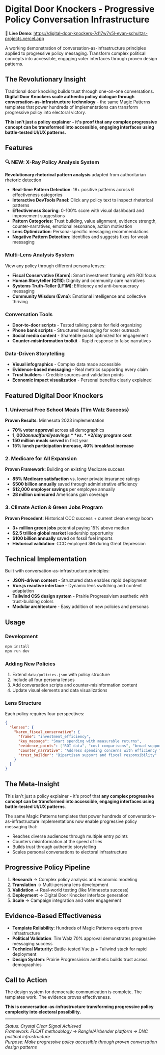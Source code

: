 # Digital Door Knockers - Progressive Policy Conversation Infrastructure

🚀 **Live Demo**: https://digital-door-knockers-7d17w7v5l-evan-schultzs-projects.vercel.app

A working demonstration of conversation-as-infrastructure principles applied to progressive policy messaging. Transform complex political concepts into accessible, engaging voter interfaces through proven design patterns.

## The Revolutionary Insight

Traditional door knocking builds trust through one-on-one conversations. **Digital Door Knockers scale authentic policy dialogue through conversation-as-infrastructure technology** - the same Magic Patterns templates that power hundreds of implementations can transform progressive policy into electoral victory.

**This isn't just a policy explainer - it's proof that any complex progressive concept can be transformed into accessible, engaging interfaces using battle-tested UI/UX patterns.**

## Features

### 🔍 NEW: X-Ray Policy Analysis System
**Revolutionary rhetorical pattern analysis** adapted from authoritarian rhetoric detection
- **Real-time Pattern Detection**: 18+ positive patterns across 6 effectiveness categories
- **Interactive DevTools Panel**: Click any policy text to inspect rhetorical patterns
- **Effectiveness Scoring**: 0-100% score with visual dashboard and improvement suggestions
- **Pattern Categories**: Trust building, value alignment, evidence strength, counter-narratives, emotional resonance, action motivation
- **Lens Optimization**: Persona-specific messaging recommendations
- **Negative Pattern Detection**: Identifies and suggests fixes for weak messaging

### Multi-Lens Analysis System
View any policy through different persona lenses:
- **Fiscal Conservative (Karen)**: Smart investment framing with ROI focus
- **Human Storyteller (QTB)**: Dignity and community care narratives  
- **Systems Truth-Teller (LF1M)**: Efficiency and anti-bureaucracy messaging
- **Community Wisdom (Evna)**: Emotional intelligence and collective thriving

### Conversation Tools
- **Door-to-door scripts** - Tested talking points for field organizing
- **Phone bank scripts** - Structured messaging for voter outreach  
- **Social media content** - Shareable posts optimized for engagement
- **Counter-misinformation toolkit** - Rapid response to false narratives

### Data-Driven Storytelling
- **Visual infographics** - Complex data made accessible
- **Evidence-based messaging** - Real metrics supporting every claim
- **Trust builders** - Credible sources and validation points
- **Economic impact visualization** - Personal benefits clearly explained

## Featured Digital Door Knockers

### 1. Universal Free School Meals (Tim Walz Success)
**Proven Results**: Minnesota 2023 implementation
- **70% voter approval** across all demographics
- **$1,000 annual family savings** vs. **$2/day program cost**  
- **150 million meals served** in first year
- **15% lunch participation increase, 40% breakfast increase**

### 2. Medicare for All Expansion
**Proven Framework**: Building on existing Medicare success
- **85% Medicare satisfaction** vs. lower private insurance ratings
- **$500 billion annually** saved through administrative efficiency
- **$12,000 employer savings** per employee annually
- **28 million uninsured** Americans gain coverage

### 3. Climate Action & Green Jobs Program
**Proven Precedent**: Historical CCC success + current clean energy boom
- **3+ million green jobs** potential paying 15% above median
- **$2.5 trillion global market** leadership opportunity
- **$100 billion annually** saved on fossil fuel imports
- **Historical validation**: CCC employed 3M during Great Depression

## Technical Implementation

Built with conversation-as-infrastructure principles:
- **JSON-driven content** - Structured data enables rapid deployment
- **Vue.js reactive interface** - Dynamic lens switching and content adaptation
- **Tailwind CSS design system** - Prairie Progressivism aesthetic with trust-building colors
- **Modular architecture** - Easy addition of new policies and personas

## Usage

### Development
```bash
npm install
npm run dev
```

### Adding New Policies
1. Extend `data/policies.json` with policy structure
2. Include all four persona lenses
3. Add conversation scripts and counter-misinformation content
4. Update visual elements and data visualizations

### Lens Structure
Each policy requires four perspectives:
```json
{
  "lenses": {
    "karen_fiscal_conservative": {
      "frame": "investment_efficiency",
      "key_message": "Smart spending with measurable returns",
      "evidence_points": ["ROI data", "cost comparisons", "broad support"],
      "counter_narrative": "Address spending concerns with efficiency focus",
      "trust_builder": "Bipartisan support and fiscal responsibility"
    }
  }
}
```

## The Meta-Insight

This isn't just a policy explainer - it's proof that **any complex progressive concept can be transformed into accessible, engaging interfaces using battle-tested UI/UX patterns**.

The same Magic Patterns templates that power hundreds of conversation-as-infrastructure implementations now enable progressive policy messaging that:
- Reaches diverse audiences through multiple entry points
- Counters misinformation at the speed of lies  
- Builds trust through authentic storytelling
- Scales personal conversations to electoral infrastructure

## Progressive Policy Pipeline

1. **Research** → Complex policy analysis and economic modeling
2. **Translation** → Multi-persona lens development  
3. **Validation** → Real-world testing (like Minnesota success)
4. **Deployment** → Digital Door Knocker interface generation
5. **Scale** → Campaign integration and voter engagement

## Evidence-Based Effectiveness

- **Template Reliability**: Hundreds of Magic Patterns exports prove infrastructure
- **Political Validation**: Tim Walz 70% approval demonstrates progressive messaging success
- **Technical Maturity**: Battle-tested Vue.js + Tailwind stack for rapid deployment
- **Design System**: Prairie Progressivism aesthetic builds trust across demographics

## Call to Action

The design system for democratic communication is complete. The templates work. The evidence proves effectiveness.

**This is conversation-as-infrastructure transforming progressive policy complexity into electoral possibility.**

---

*Status: Crystal Clear Signal Achieved*  
*Framework: FLOAT methodology → Rangle/Airbender platform → DNC political infrastructure*  
*Purpose: Make progressive policy accessible through proven conversation design patterns*
